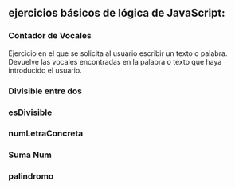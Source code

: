## ejercicios básicos de lógica de JavaScript:

### Contador de Vocales

Ejercicio en el que se solicita al usuario escribir un texto o palabra.
Devuelve las vocales encontradas en la palabra o texto que haya introducido el usuario.

### Divisible entre dos

### esDivisible
### numLetraConcreta
### Suma Num
### palindromo
